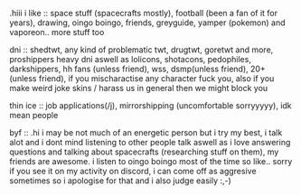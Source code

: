 .hiii 
i like ::
space stuff (spacecrafts mostly), football (been a fan of it for years), drawing, oingo boingo, friends, greyguide, yamper (pokemon) and vaporeon.. more stuff too

dni :: 
shedtwt, any kind of problematic twt, drugtwt, goretwt and more, proshippers heavy dni aswell as lolicons, shotacons, pedophiles, darkshippers, hh fans (unless friend), wss, dsmp(unless friend), 20+ (unless friend), if you mischaractise any character fuck you, also if you make weird joke skins / harass us in general then we might block you 

thin ice ::
job applications(/j), mirrorshipping (uncomfortable sorryyyyy), idk mean people

byf :: 
.hi i may be not much of an energetic person but i try my best, i talk alot and i dont mind listening to other people talk aswell as i love answering questions and talking about spacecrafts (researching stuff on them), my friends are awesome. i listen to oingo boingo most of the time so like.. sorry if you see it on my activity on discord, i can come off as aggresive sometimes so i apologise for that and i also judge easily :,-)
